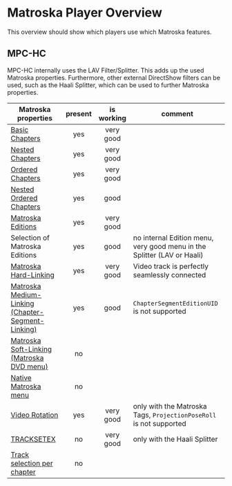 # Matroska Player Overview
This overview should show which players use which Matroska features.

## MPC-HC
MPC-HC internally uses the LAV Filter/Splitter. This adds up the used Matroska properties. Furthermore, other external DirectShow filters can be used, such as the Haali Splitter, which can be used to further Matroska properties.

Matroska properties | present | is working | comment
--------------------|:-------:|:----------:|----------
[Basic Chapters](BasicChapters.md) | yes | very good |
[Nested Chapters](NestedChapters.md) | yes | very good |
[Ordered Chapters](OrderedChapters.md) | yes | very good |
[Nested Ordered Chapters](NestedOrderedChapters.md) | yes | good |
[Matroska Editions](EditionEntry.md)| yes | very good |
Selection of Matroska Editions | yes | good | no internal Edition menu, very good menu in the Splitter (LAV or Haali)
[Matroska Hard-Linking](HardLinking.md)| yes | very good | Video track is perfectly seamlessly connected
[Matroska Medium-Linking (Chapter-Segment-Linking)](ChapterSegmentLinking.md)| yes | good | `ChapterSegmentEditionUID` is not supported
[Matroska Soft-Linking (Matroska DVD menu)](MatroskaMenu.md#matroska-dvd-menu-matroska-soft-linking)| no | |
[Native Matroska menu](MatroskaMenu.md#native-matroska-menu)| no | |
[Video Rotation](Rotate.md)| yes | very good | only with the Matroska Tags, `ProjectionPoseRoll` is not supported
[TRACKSETEX](TRACKSETEX.md)| no | very good | only with the Haali Splitter
[Track selection per chapter](ChapterTrack.md)| no | |